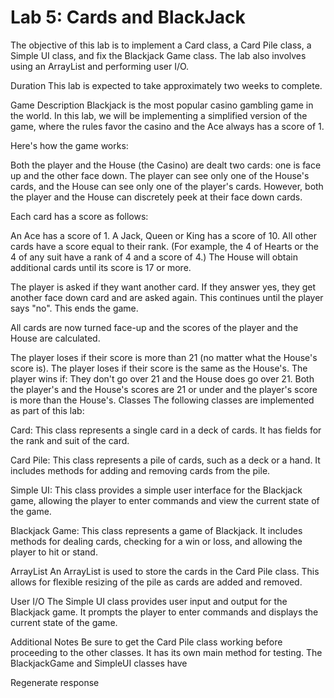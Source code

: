 # Lab 5: Cards and BlackJack

The objective of this lab is to implement a Card class, a Card Pile class, a Simple UI class, and fix the Blackjack Game class. The lab also involves using an ArrayList and performing user I/O.

Duration
This lab is expected to take approximately two weeks to complete.

Game Description
Blackjack is the most popular casino gambling game in the world. In this lab, we will be implementing a simplified version of the game, where the rules favor the casino and the Ace always has a score of 1.

Here's how the game works:

Both the player and the House (the Casino) are dealt two cards: one is face up and the other face down. The player can see only one of the House's cards, and the House can see only one of the player's cards. However, both the player and the House can discretely peek at their face down cards.

Each card has a score as follows:

An Ace has a score of 1.
A Jack, Queen or King has a score of 10.
All other cards have a score equal to their rank. (For example, the 4 of Hearts or the 4 of any suit have a rank of 4 and a score of 4.)
The House will obtain additional cards until its score is 17 or more.

The player is asked if they want another card. If they answer yes, they get another face down card and are asked again. This continues until the player says "no". This ends the game.

All cards are now turned face-up and the scores of the player and the House are calculated.

The player loses if their score is more than 21 (no matter what the House's score is).
The player loses if their score is the same as the House's.
The player wins if:
They don't go over 21 and the House does go over 21.
Both the player's and the House's scores are 21 or under and the player's score is more than the House's.
Classes
The following classes are implemented as part of this lab:

Card: This class represents a single card in a deck of cards. It has fields for the rank and suit of the card.

Card Pile: This class represents a pile of cards, such as a deck or a hand. It includes methods for adding and removing cards from the pile.

Simple UI: This class provides a simple user interface for the Blackjack game, allowing the player to enter commands and view the current state of the game.

Blackjack Game: This class represents a game of Blackjack. It includes methods for dealing cards, checking for a win or loss, and allowing the player to hit or stand.

ArrayList
An ArrayList is used to store the cards in the Card Pile class. This allows for flexible resizing of the pile as cards are added and removed.

User I/O
The Simple UI class provides user input and output for the Blackjack game. It prompts the player to enter commands and displays the current state of the game.

Additional Notes
Be sure to get the Card Pile class working before proceeding to the other classes. It has its own main method for testing.
The BlackjackGame and SimpleUI classes have



Regenerate response
